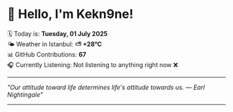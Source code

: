 # 👋 Hello, I'm Kekn9ne!

🗓️ Today is: **Tuesday, 01 July 2025**  
🌤️ Weather in Istanbul: **⛅️  +28°C**  
📊 GitHub Contributions: **67**  
🎧 Currently Listening: Not listening to anything right now ❌

---

_"Our attitude toward life determines life's attitude towards us. — *Earl Nightingale*"_

---
